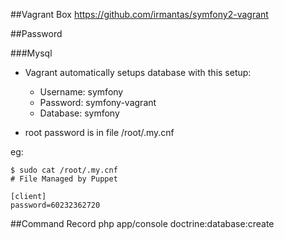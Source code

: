 ##Vagrant Box
https://github.com/irmantas/symfony2-vagrant

##Password

###Mysql
* Vagrant automatically setups database with this setup:

    * Username: symfony
    * Password: symfony-vagrant
    * Database: symfony

* root password is in file /root/.my.cnf

eg:
```
$ sudo cat /root/.my.cnf
# File Managed by Puppet

[client]
password=60232362720

```

##Command Record
php app/console doctrine:database:create

